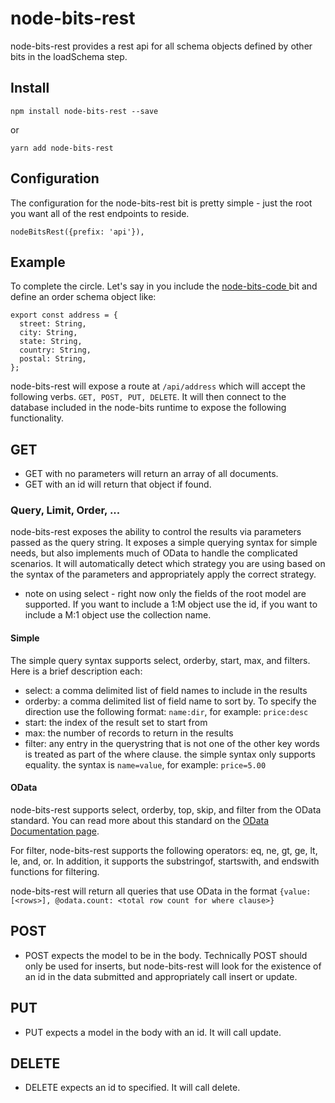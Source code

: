# node-bits-rest
node-bits-rest provides a rest api for all schema objects defined by other bits in the loadSchema step.

## Install
```
npm install node-bits-rest --save
```

or

```
yarn add node-bits-rest
```

## Configuration
The configuration for the node-bits-rest bit is pretty simple - just the root you want all of the rest endpoints to reside.

```
nodeBitsRest({prefix: 'api'}),
```

## Example
To complete the circle. Let's say in you include the [node-bits-code ](https://github.com/jgretz/node-bits-code) bit and define an order schema object like:

```
export const address = {
  street: String,
  city: String,
  state: String,
  country: String,
  postal: String,
};
```

node-bits-rest will expose a route at ```/api/address``` which will accept the following verbs. ```GET, POST, PUT, DELETE```. It will then connect to the database included in the node-bits runtime to expose the following functionality.

## GET
* GET with no parameters will return an array of all documents.
* GET with an id will return that object if found.

### Query, Limit, Order, ...
node-bits-rest exposes the ability to control the results via parameters passed as the query string. It exposes a simple querying syntax for simple needs, but also implements much of OData to handle the complicated scenarios. It will automatically detect which strategy you are using based on the syntax of the parameters and appropriately apply the correct strategy.

* note on using select - right now only the fields of the root model are supported. If you want to include a 1:M object use the id, if you want to include a M:1 object use the collection name.

#### Simple
The simple query syntax supports select, orderby, start, max, and filters. Here is a brief description each:

* select: a comma delimited list of field names to include in the results
* orderby: a comma delimited list of field name to sort by. To specify the direction use the following format: ```name:dir```, for example: ```price:desc```
* start: the index of the result set to start from
* max: the number of records to return in the results
* filter: any entry in the querystring that is not one of the other key words is treated as part of the where clause. the simple syntax only supports equality. the syntax is ```name=value```, for example: ```price=5.00```

#### OData
node-bits-rest supports select, orderby, top, skip, and filter from the OData standard. You can read more about this standard on the [OData Documentation page](http://www.odata.org/documentation/).

For filter, node-bits-rest supports the following operators: eq, ne, gt, ge, lt, le, and, or. In addition, it supports the substringof, startswith, and endswith functions for filtering.

node-bits-rest will return all queries that use OData in the format ```{value: [<rows>], @odata.count: <total row count for where clause>}```

## POST
* POST expects the model to be in the body. Technically POST should only be used for inserts, but node-bits-rest will look for the existence of an id in the data submitted and appropriately call insert or update.

## PUT
* PUT expects a model in the body with an id. It will call update.

## DELETE
* DELETE expects an id to specified. It will call delete.
